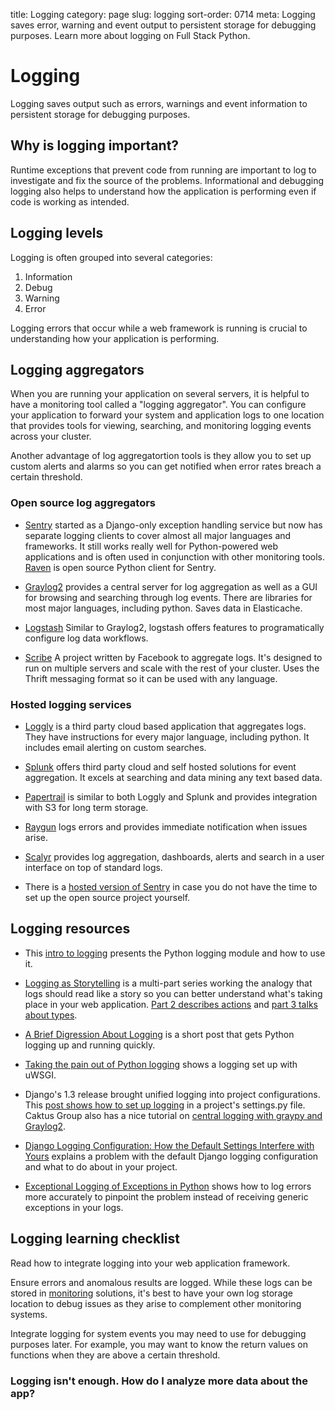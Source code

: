 title: Logging
category: page
slug: logging
sort-order: 0714
meta: Logging saves error, warning and event output to persistent storage for debugging purposes. Learn more about logging on Full Stack Python.


# Logging
Logging saves output such as errors, warnings and event information to 
persistent storage for debugging purposes. 


## Why is logging important?
Runtime exceptions that prevent code from running are important to log to 
investigate and fix the source of the problems. Informational and debugging 
logging also helps to understand how the application is performing even if 
code is working as intended.


## Logging levels
Logging is often grouped into several categories:

1. Information
2. Debug
3. Warning
4. Error

Logging errors that occur while a web framework is running is crucial to
understanding how your application is performing. 


## Logging aggregators
When you are running your application on several servers, it is helpful
to have a monitoring tool called a "logging aggregator". You can configure 
your application to forward your system and application logs to one location 
that provides tools for viewing, searching, and monitoring logging events 
across your cluster. 

Another advantage of log aggregatortion tools is they allow you to set up 
custom alerts and alarms so you can get notified when error rates breach a 
certain threshold.


### Open source log aggregators
* [Sentry](https://github.com/getsentry/sentry) started as a Django-only
  exception handling service but now has separate logging clients to cover 
  almost all major languages and frameworks. It still works really well for 
  Python-powered web applications and is often used in conjunction with other 
  monitoring tools. [Raven](http://raven.readthedocs.org/en/latest/) is open
  source Python client for Sentry.

* [Graylog2](http://graylog2.org/) provides a central server for log 
  aggregation as well as a GUI for browsing and searching through log events. 
  There are libraries for most major languages, including python. Saves data 
  in Elasticache.

* [Logstash](http://logstash.net/) Similar to Graylog2, logstash offers 
  features to programatically configure log data workflows.

* [Scribe](https://github.com/facebook/scribe) A project written by Facebook 
  to aggregate logs. It's designed to run on multiple servers and scale with 
  the rest of your cluster. Uses the Thrift messaging format so it can be 
  used with any language. 


### Hosted logging services
* [Loggly](https://www.loggly.com/) is a third party cloud based 
  application that aggregates logs. They have instructions for every major 
  language, including python. It includes email alerting on custom searches. 

* [Splunk](http://www.splunk.com/) offers third party cloud and self 
  hosted solutions for event aggregation. It excels at searching and data 
  mining any text based data. 

* [Papertrail](https://papertrailapp.com/) is similar to both 
  Loggly and Splunk and provides integration with S3 for long term storage.

* [Raygun](http://raygun.io/) logs errors and provides immediate notification
  when issues arise.

* [Scalyr](https://www.scalyr.com/) provides log aggregation, dashboards,
  alerts and search in a user interface on top of standard logs.

* There is a [hosted version of Sentry](https://www.getsentry.com/welcome/)
  in case you do not have the time to set up the open source project yourself.


## Logging resources
* This 
  [intro to logging](http://www.blog.pythonlibrary.org/2012/08/02/python-101-an-intro-to-logging/)
  presents the Python logging module and how to use it.

* [Logging as Storytelling](http://www.hybridcluster.com/blog/logging-storytelling/)
  is a multi-part series working the analogy that logs should read like
  a story so you can better understand what's taking place in your web
  application. 
  [Part 2 describes actions](http://www.hybridcluster.com/blog/logging-storytelling-lets-add-action/)
  and 
  [part 3 talks about types](http://www.hybridcluster.com/blog/logging-storytelling-3-types/).

* [A Brief Digression About Logging](https://lukasa.co.uk/2014/05/A_Brief_Digression_About_Logging/)
  is a short post that gets Python logging up and running quickly.

* [Taking the pain out of Python logging](https://hynek.me/articles/taking-some-pain-out-of-python-logging/)
  shows a logging set up with uWSGI.

* Django's 1.3 release brought unified logging into project configurations. 
  This [post shows how to set up logging](http://www.djm.org.uk/how-to-log-file-django-13-and-above/)
  in a project's settings.py file. Caktus Group also has a nice tutorial on
  [central logging with graypy and Graylog2](http://www.caktusgroup.com/blog/2013/09/18/central-logging-django-graylog2-and-graypy/).

* [Django Logging Configuration: How the Default Settings Interfere with Yours](http://www.caktusgroup.com/blog/2015/01/27/Django-Logging-Configuration-logging_config-default-settings-logger/)
  explains a problem with the default Django logging configuration and what
  to do about in your project.

* [Exceptional Logging of Exceptions in Python](https://www.loggly.com/blog/exceptional-logging-of-exceptions-in-python/)
  shows how to log errors more accurately to pinpoint the problem instead of
  receiving generic exceptions in your logs.


## Logging learning checklist
<i class="fa fa-check-square-o"></i>
Read how to integrate logging into your web application framework. 

<i class="fa fa-check-square-o"></i>
Ensure errors and anomalous results are logged. While these logs can be stored 
in [monitoring](/monitoring.html) solutions, it's best to have your own log
storage location to debug issues as they arise to complement other monitoring 
systems.

<i class="fa fa-check-square-o"></i>
Integrate logging for system events you may need to use for debugging purposes
later. For example, you may want to know the return values on functions when
they are above a certain threshold. 


### Logging isn't enough. How do I analyze more data about the app?
